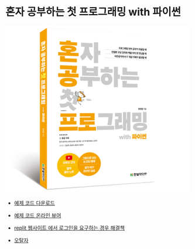 # 혼자 공부하는 첫 프로그래밍 with 파이썬

<img src="https://raw.githubusercontent.com/himoon/my-first-coding/main/images/book_cover_3d.png" width="800">

* [예제 코드 다운로드](https://www.hanbit.co.kr/store/books/look.php?p_code=B9609283195)

* [예제 코드 온라인 뷰어](https://github.com/himoon/my-first-coding/tree/main/notebook)

* [replit 웹사이트 에서 로그인을 요구하는 경우 해결책](https://github.com/himoon/my-first-coding/wiki/replit-%EC%A0%95%EC%B1%85-%EB%B3%80%ED%99%94)

* [오탈자](https://github.com/himoon/my-first-coding/wiki/%EC%98%A4%ED%83%88%EC%9E%90)
